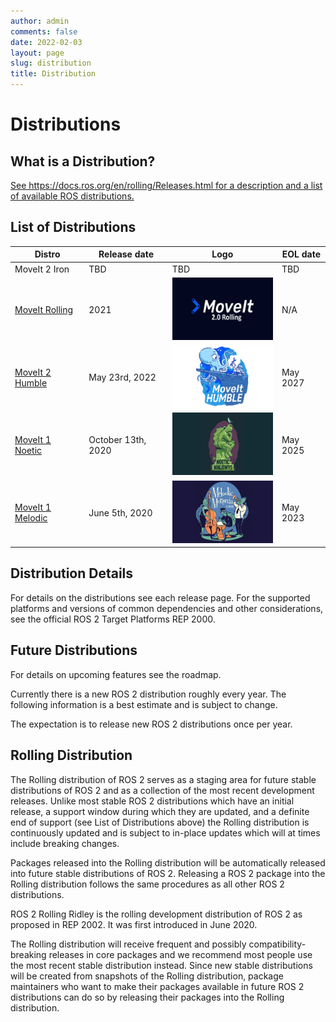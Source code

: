```yaml
---
author: admin
comments: false
date: 2022-02-03
layout: page
slug: distribution
title: Distribution
---
```


<div class='row'>
  <div class='col-sm-12 text-center'>
    <h1>Distributions</h1>
  </div>
  <div class="col-sm-12">
    <h2>What is a Distribution?</h2>
    <a href="https://docs.ros.org/en/rolling/Releases.html" target="_blank">See https://docs.ros.org/en/rolling/Releases.html for a description and a list of available ROS distributions.</a>
    <h2>List of Distributions</h2>
    <table class="table table-striped table--distribution">
      <thead>
        <tr>
          <th>Distro</th>
          <th>Release date</th>
          <th>Logo</th>
          <th>EOL date</th>
        </tr>
      </thead>
      <tbody>
        <tr>
          <td>MoveIt 2 Iron</td>
          <td>TBD</td>
          <td>TBD</td>
          <td>TBD</td>
        </tr>
        <tr>
          <td><a href="https://moveit.picknik.ai/main/index.html">MoveIt Rolling</a></td>
          <td>2021</td>
          <td><img src="/assets/images/distribution/moveIt-rolling.jpg" alt="MoveIt Rolling" height="100" /></td>
          <td>N/A</td>
        </tr>
        <tr>
          <td><a href="https://moveit.picknik.ai/humble/index.html">MoveIt 2 Humble</a></td>
          <td>May 23rd, 2022</td>
          <td><img src="/assets/images/distribution/humble.jpg" alt="MoveIt 2 Humble" height="100" /></td>
          <td>May 2027</td>
        </tr>
        <tr>
          <td><a href="https://ros-planning.github.io/moveit_tutorials/">MoveIt 1 Noetic</a></td>
          <td>October 13th, 2020</td>
          <td><img src="/assets/images/distribution/noetic.jpg" alt="MoveIt 1 Noetic" height="100" /></td>
          <td>May 2025</td>
        </tr>
        <tr>
          <td><a href="http://docs.ros.org/en/melodic/api/moveit_tutorials/html/index.html">MoveIt 1 Melodic</a></td>
          <td>June 5th, 2020</td>
          <td><img src="/assets/images/distribution/melodic.jpg" alt="MoveIt 1 Melodic" height="100" /></td>
          <td>May 2023</td>
        </tr>
      </tbody>
    </table>
    <h2>Distribution Details</h2>
    <p>For details on the distributions see each release page. For the supported platforms and versions of common dependencies and other considerations, see the official ROS 2 Target Platforms REP 2000.</p>
    <h2>Future Distributions</h2>
    <p>For details on upcoming features see the roadmap.</p>
    <p>Currently there is a new ROS 2 distribution roughly every year. The following information is a best estimate and is subject to change.</p>
    <p>The expectation is to release new ROS 2 distributions once per year.</p>
    <h2>Rolling Distribution</h2>
    <p>The Rolling distribution of ROS 2 serves as a staging area for future stable distributions of ROS 2 and as a collection of the most recent development releases. Unlike most stable ROS 2 distributions which have an initial release, a support window during which they are updated, and a definite end of support (see List of Distributions above) the Rolling distribution is continuously updated and is subject to in-place updates which will at times include breaking changes.</p>
    <p>Packages released into the Rolling distribution will be automatically released into future stable distributions of ROS 2. Releasing a ROS 2 package into the Rolling distribution follows the same procedures as all other ROS 2 distributions.</p>
    <p>ROS 2 Rolling Ridley is the rolling development distribution of ROS 2 as proposed in REP 2002. It was first introduced in June 2020.</p>
    <p>The Rolling distribution will receive frequent and possibly compatibility-breaking releases in core packages and we recommend most people use the most recent stable distribution instead. Since new stable distributions will be created from snapshots of the Rolling distribution, package maintainers who want to make their packages available in future ROS 2 distributions can do so by releasing their packages into the Rolling distribution.</p>
  </div>
</div>

